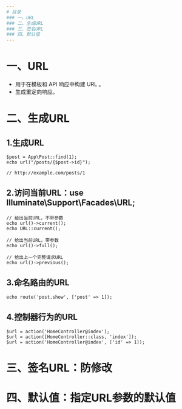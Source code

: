 ```yaml
---
# 目录
### 一、URL
### 二、生成URL
### 三、签名URL
### 四、默认值
---
```



# 一、URL

- 用于在模板和 API 响应中构建 URL 。
- 生成重定向响应。

# 二、生成URL

## 1.生成URL
	$post = App\Post::find(1);
	echo url("/posts/{$post->id}");

	// http://example.com/posts/1

## 2.访问当前URL：use Illuminate\Support\Facades\URL;
	// 给出当前URL，不带参数
	echo url()->current();
	echo URL::current();

	// 给出当前URL，带参数
	echo url()->full();

	// 给出上一个完整请求URL
	echo url()->previous();

## 3.命名路由的URL
	echo route('post.show', ['post' => 1]);

## 4.控制器行为的URL
	$url = action('HomeController@index');
	$url = action([HomeController::class, 'index']);
	$url = action('HomeController@index', ['id' => 1]);

# 三、签名URL：防修改	

# 四、默认值：指定URL参数的默认值